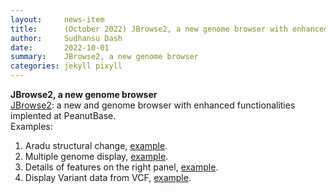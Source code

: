 ```yaml
---
layout:     news-item
title:      (October 2022) JBrowse2, a new genome browser with enhanced functionalities implented at PeanutBase.
author:     Sudhansu Dash
date:       2022-10-01
summary:    JBrowse2, a new genome browser
categories: jekyll pixyll
---
```


**JBrowse2, a new genome browser**<br/>
[JBrowse2](/tools/jbrowse2/?session=share-lFZhc8mDbH&password=4V6mY): a new and genome browser with enhanced functionalities implented at PeanutBase.<br/>
Examples:<br/>
1. Aradu structural change, [example](/tools/jbrowse2/?session=share-r7MeC3kUbO&password=M9q24).  <br/>
2. Multiple genome display, [example](/tools/jbrowse2/?session=share-cwWOT-7JTO&password=tvhtv).  <br/>
3. Details of features on the right panel, [example](/tools/jbrowse2/?session=share-Uqig3cvSg0&password=9EK96).  <br/>
4. Display Variant data from VCF, [example](/tools/jbrowse2/?session=share-OJ8mHuG5hy&password=KWqLi).  <br/>

